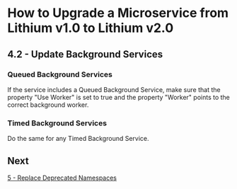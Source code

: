 # How to Upgrade a Microservice from Lithium v1.0 to Lithium v2.0

## 4.2 - Update Background Services

### Queued Background Services

If the service includes a Queued Background Service, make sure that the property "Use Worker" is set to true and the property "Worker" points to the correct background worker.

### Timed Background Services

Do the same for any Timed Background Service.

## Next

[5 - Replace Deprecated Namespaces](./05-replace-deprecated-namespaces.md)